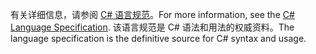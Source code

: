<span data-ttu-id="91b7a-101">有关详细信息，请参阅 [C# 语言规范](~/docs/csharp/language-reference/language-specification/index.md)。</span><span class="sxs-lookup"><span data-stu-id="91b7a-101">For more information, see the [C# Language Specification](~/docs/csharp/language-reference/language-specification/index.md).</span></span> <span data-ttu-id="91b7a-102">该语言规范是 C# 语法和用法的权威资料。</span><span class="sxs-lookup"><span data-stu-id="91b7a-102">The language specification is the definitive source for C# syntax and usage.</span></span>
